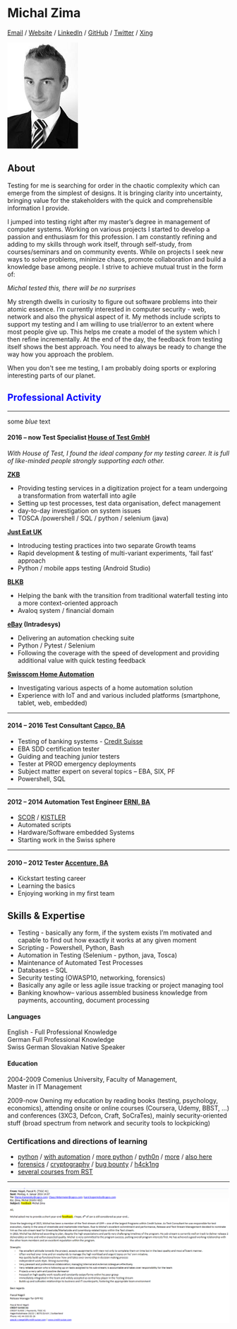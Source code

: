 # Michal Zima

[Email](mailto:miso.zima@1337tester.com) / [Website](https://www.1337tester.com) / [LinkedIn](https://www.linkedin.com/in/1337tester/) / [GitHub](https://github.com/1337tester) / [Twitter](https://twitter.com/1337T3st3r)  / [Xing](https://www.xing.com/profile/Michal_Zima/cv)

![photo](profi_foto.JPG)


## About
Testing for me is searching for order in the chaotic complexity which can emerge from the simplest of designs. It is bringing clarity into uncertainty, bringing value for the stakeholders with the quick and comprehensible information I provide.

I jumped into testing right after my master’s degree in management of computer systems. Working on various projects I started to develop a passion and enthusiasm for this profession. I am constantly refining and adding to my skills through work itself, through self-study, from courses/seminars and on community events. While on projects I seek new ways to solve problems, minimize chaos, promote collaboration and build a knowledge base among people. I strive to achieve mutual trust in the form of:

_Michal tested this, there will be no surprises_

My strength dwells in curiosity to figure out software problems into their atomic essence. I’m currently interested in computer security - web, network and also the physical aspect of it. My methods include scripts to support my testing and I am willing to use trial/error to an extent where most people give up. This helps me create a model of the system which I then refine incrementally. At the end of the day, the feedback from testing itself shows the best approach. You need to always be ready to change the way how you approach the problem. 

When you don't see me testing, I am probably doing sports or exploring interesting parts of our planet.

## <span style="color:blue">Professional Activity</span>
---
some *blue* text</span>
#### 2016 – now	**Test Specialist** [House of Test GmbH](https://houseoftest.ch/)

_With House of Test, I found the ideal company for my testing career. It is full of like-minded people strongly supporting each other._

**[ZKB](https://www.zkb.ch/)**
- Providing testing services in a digitization project for a team undergoing a transformation from waterfall into agile
- Setting up test processes, test data organisation, defect management
- day-to-day investigation on system issues
- TOSCA /powershell / SQL / python / selenium (java)

**[Just Eat UK](https://www.just-eat.co.uk/)**
- Introducing testing practices into two separate Growth teams
- Rapid development & testing of multi-variant experiments, ‘fail fast’ approach
- Python  / mobile apps testing (Android Studio)

**[BLKB](https://www.blkb.ch/)**
- Helping the bank with the transition from traditional waterfall testing into a more context-oriented approach
- Avaloq system / financial domain

**[eBay](https://www.ebay.co.uk/) (Intradesys)**
- Delivering an automation checking suite
- Python / Pytest  / Selenium
- Following the coverage with the speed of development and providing additional value with quick testing feedback

**[Swisscom Home Automation](https://www.swisscom.ch)**
- Investigating various aspects of a home automation solution
- Experience with IoT and and various included platforms (smartphone, tablet, web, embedded)


---

#### 2014 – 2016	**Test Consultant** [Capco, BA](https://www.capco.com/Contact/Locations-archive/Bratislava)
- Testing of banking systems - [Credit Suisse](https://www.credit-suisse.com/ch/de.html)
- EBA SDD certification tester
- Guiding and teaching junior testers
- Tester at PROD emergency deployments
- Subject matter expert on several topics – EBA, SIX, PF
- Powershell, SQL


---

#### 2012 – 2014	**Automation Test Engineer** [ERNI, BA](https://www.outsourcing.erni/bratislava)
- [SCOR](https://www.scor.com/en) / [KISTLER](https://www.kistler.com/de/)
- Automated scripts
- Hardware/Software embedded Systems
- Starting work in the Swiss sphere 


---

#### 2010 – 2012	**Tester** [Accenture, BA](https://www.accenture.com/sk-en)
- Kickstart testing career
- Learning the basics
- Enjoying working in my first team


## Skills & Expertise
*   Testing - basically any form, if the system exists I’m motivated and capable to find out how exactly it works at any given moment
*   Scripting - Powershell, Python, Bash
*   Automation in Testing (Selenium - python, java, Tosca)
*   Maintenance of Automated Test Processes
*   Databases – SQL
*   Security testing (OWASP10, networking, forensics)
*   Basically any agile or less agile issue tracking or project managing tool
*   Banking knowhow– various assembled business knowledge from payments, accounting, document processing

#### Languages

English	 - Full Professional Knowledge \
German	Full Professional Knowledge \
Swiss German
Slovakian	Native Speaker

#### Education
2004-2009	Comenius University, Faculty of Management, \
	Master in IT Management

2009-now	Owning my education by reading books (testing, psychology, economics), attending onsite or online courses (Coursera, Udemy, BBST, ...) and conferences (3XC3, Defcon, Craft, SoCraTes), mainly security-oriented stuff (broad spectrum from network and security tools to lockpicking)

### Certifications and directions of learning
- [python](https://www.hackerrank.com/certificates/2b05ea6d7fe0) / [with automation](https://www.udemy.com/certificate/UC-FRHJVODO/) / [more python](https://courses.edx.org/certificates/0629de5730e34be0864861daacefa488) / [pyth0n](https://courses.edx.org/certificates/3e1bf81675fb47059e4ee193b8e30925) / [more](https://www.coursera.org/api/legacyCertificates.v1/spark/statementOfAccomplishment/972530~4583279/pdf) / [also here](https://www.hackerrank.com/certificates/2b05ea6d7fe0)
- [forensics](https://www.udemy.com/certificate/UC-38XPV8V0/) / [cryptography](https://www.coursera.org/account/accomplishments/verify/5NFZK88SZ5NA) / [bug bounty](https://www.udemy.com/certificate/UC-15RQYEGJ/) / [h4ck1ng](https://tryhackme.com/badge/336286)
- [several courses from RST](https://rapid-software-testing.com/)

---
![feedback_GPP](feedback_GPP.png)

